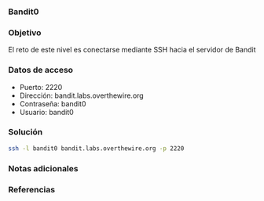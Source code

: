 ### Bandit0

### Objetivo
El reto de este nivel es conectarse mediante SSH hacia el servidor de Bandit
### Datos de acceso
- Puerto: 2220
- Dirección: bandit.labs.overthewire.org
- Contraseña: bandit0
- Usuario: bandit0
### Solución

```bash
ssh -l bandit0 bandit.labs.overthewire.org -p 2220
```

### Notas adicionales

### Referencias